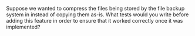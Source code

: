 Suppose we wanted to compress the files being stored by the file backup system in <x key="file-backup"></x>
instead of copying them as-is.
What tests would you write before adding this feature in order to ensure that it worked correctly
once it was implemented?
